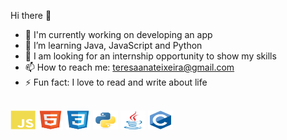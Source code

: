 Hi there 👋

- 🔭 I'm currently working on developing an app
- 🌱 I’m learning Java, JavaScript and Python
- 👯 I am looking for an internship opportunity to show my skills
- 📫 How to reach me: teresaanateixeira@gmail.com
- ⚡ Fun fact: I love to read and write about life


<div style="display: inline_block"><br>
  <img align="center" alt="https://github.com/AnaTeresaTeixeira/JavaScript" height="30" width="40" src="https://raw.githubusercontent.com/devicons/devicon/master/icons/javascript/javascript-plain.svg">
  <img align="center" alt="https://github.com/AnaTeresaTeixeira/Google" height="30" width="40" src="https://raw.githubusercontent.com/devicons/devicon/master/icons/html5/html5-original.svg">
  <img align="center" alt="" height="30" width="40" src="https://raw.githubusercontent.com/devicons/devicon/master/icons/css3/css3-original.svg">
  <img align="center" alt="" height="30" width="40" src="https://raw.githubusercontent.com/devicons/devicon/master/icons/python/python-original.svg">
  <img align="center" alt="" height="30" width="40" src="https://raw.githubusercontent.com/devicons/devicon/master/icons/java/java-original.svg">
  <img align="center" alt="https://github.com/AnaTeresaTeixeira/CS50" height="30" width="40" src="https://raw.githubusercontent.com/devicons/devicon/master/icons/c/c-original.svg">
</div>

